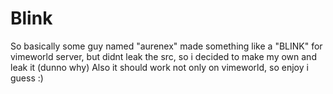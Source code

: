 # Blink
So basically some guy named "aurenex" made something like a "BLINK" for vimeworld server, but didnt leak the src, so i decided to make my own and leak it (dunno why)
Also it should work not only on vimeworld, so enjoy i guess :)
